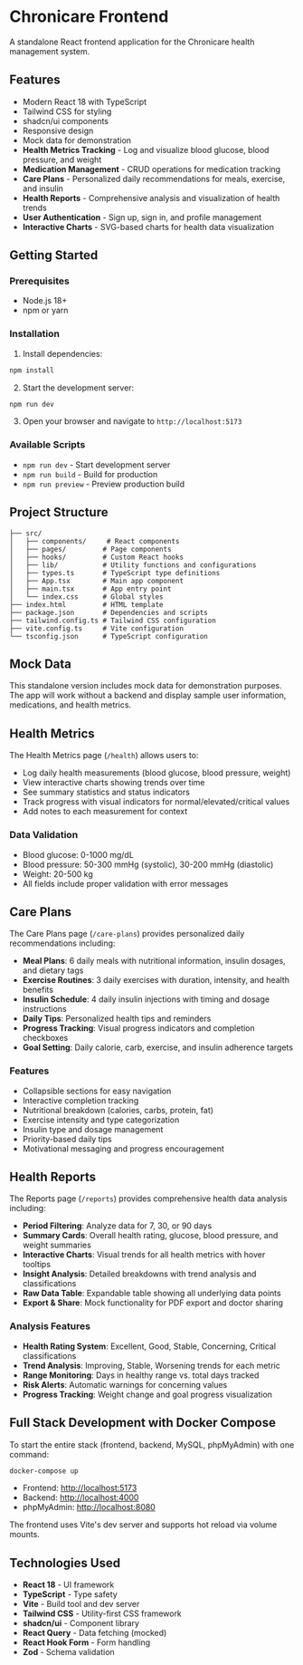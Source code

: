 # Chronicare Frontend

A standalone React frontend application for the Chronicare health management system.

## Features

- Modern React 18 with TypeScript
- Tailwind CSS for styling
- shadcn/ui components
- Responsive design
- Mock data for demonstration
- **Health Metrics Tracking** - Log and visualize blood glucose, blood pressure, and weight
- **Medication Management** - CRUD operations for medication tracking
- **Care Plans** - Personalized daily recommendations for meals, exercise, and insulin
- **Health Reports** - Comprehensive analysis and visualization of health trends
- **User Authentication** - Sign up, sign in, and profile management
- **Interactive Charts** - SVG-based charts for health data visualization

## Getting Started

### Prerequisites

- Node.js 18+ 
- npm or yarn

### Installation

1. Install dependencies:
```bash
npm install
```

2. Start the development server:
```bash
npm run dev
```

3. Open your browser and navigate to `http://localhost:5173`

### Available Scripts

- `npm run dev` - Start development server
- `npm run build` - Build for production
- `npm run preview` - Preview production build

## Project Structure

```
├── src/
│   ├── components/     # React components
│   ├── pages/         # Page components
│   ├── hooks/         # Custom React hooks
│   ├── lib/           # Utility functions and configurations
│   ├── types.ts       # TypeScript type definitions
│   ├── App.tsx        # Main app component
│   ├── main.tsx       # App entry point
│   └── index.css      # Global styles
├── index.html         # HTML template
├── package.json       # Dependencies and scripts
├── tailwind.config.ts # Tailwind CSS configuration
├── vite.config.ts     # Vite configuration
└── tsconfig.json      # TypeScript configuration
```

## Mock Data

This standalone version includes mock data for demonstration purposes. The app will work without a backend and display sample user information, medications, and health metrics.

## Health Metrics

The Health Metrics page (`/health`) allows users to:
- Log daily health measurements (blood glucose, blood pressure, weight)
- View interactive charts showing trends over time
- See summary statistics and status indicators
- Track progress with visual indicators for normal/elevated/critical values
- Add notes to each measurement for context

### Data Validation
- Blood glucose: 0-1000 mg/dL
- Blood pressure: 50-300 mmHg (systolic), 30-200 mmHg (diastolic)
- Weight: 20-500 kg
- All fields include proper validation with error messages

## Care Plans

The Care Plans page (`/care-plans`) provides personalized daily recommendations including:
- **Meal Plans**: 6 daily meals with nutritional information, insulin dosages, and dietary tags
- **Exercise Routines**: 3 daily exercises with duration, intensity, and health benefits
- **Insulin Schedule**: 4 daily insulin injections with timing and dosage instructions
- **Daily Tips**: Personalized health tips and reminders
- **Progress Tracking**: Visual progress indicators and completion checkboxes
- **Goal Setting**: Daily calorie, carb, exercise, and insulin adherence targets

### Features
- Collapsible sections for easy navigation
- Interactive completion tracking
- Nutritional breakdown (calories, carbs, protein, fat)
- Exercise intensity and type categorization
- Insulin type and dosage management
- Priority-based daily tips
- Motivational messaging and progress encouragement

## Health Reports

The Reports page (`/reports`) provides comprehensive health data analysis including:
- **Period Filtering**: Analyze data for 7, 30, or 90 days
- **Summary Cards**: Overall health rating, glucose, blood pressure, and weight summaries
- **Interactive Charts**: Visual trends for all health metrics with hover tooltips
- **Insight Analysis**: Detailed breakdowns with trend analysis and classifications
- **Raw Data Table**: Expandable table showing all underlying data points
- **Export & Share**: Mock functionality for PDF export and doctor sharing

### Analysis Features
- **Health Rating System**: Excellent, Good, Stable, Concerning, Critical classifications
- **Trend Analysis**: Improving, Stable, Worsening trends for each metric
- **Range Monitoring**: Days in healthy range vs. total days tracked
- **Risk Alerts**: Automatic warnings for concerning values
- **Progress Tracking**: Weight change and goal progress visualization

## Full Stack Development with Docker Compose

To start the entire stack (frontend, backend, MySQL, phpMyAdmin) with one command:

```bash
docker-compose up
```

- Frontend: [http://localhost:5173](http://localhost:5173)
- Backend: [http://localhost:4000](http://localhost:4000)
- phpMyAdmin: [http://localhost:8080](http://localhost:8080)

The frontend uses Vite's dev server and supports hot reload via volume mounts.

## Technologies Used

- **React 18** - UI framework
- **TypeScript** - Type safety
- **Vite** - Build tool and dev server
- **Tailwind CSS** - Utility-first CSS framework
- **shadcn/ui** - Component library
- **React Query** - Data fetching (mocked)
- **React Hook Form** - Form handling
- **Zod** - Schema validation 